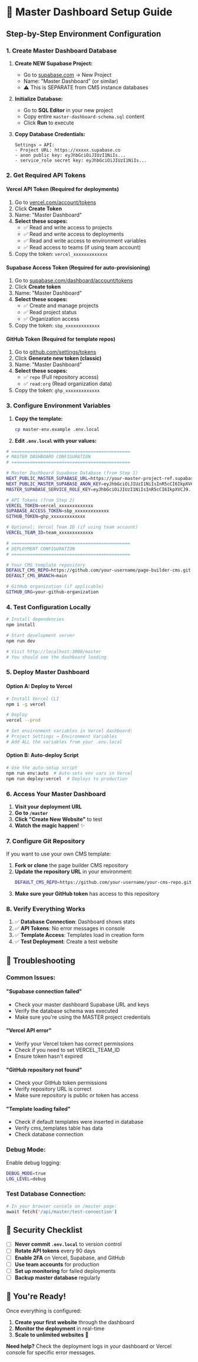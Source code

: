 # 🔧 Master Dashboard Setup Guide

## Step-by-Step Environment Configuration

### **1. Create Master Dashboard Database**

1. **Create NEW Supabase Project:**
   - Go to [supabase.com](https://supabase.com) → New Project
   - Name: "Master Dashboard" (or similar)
   - ⚠️ This is SEPARATE from CMS instance databases

2. **Initialize Database:**
   - Go to **SQL Editor** in your new project
   - Copy entire `master-dashboard-schema.sql` content
   - Click **Run** to execute

3. **Copy Database Credentials:**
   ```
   Settings → API:
   - Project URL: https://xxxxx.supabase.co
   - anon public key: eyJhbGciOiJIUzI1NiIs...
   - service_role secret key: eyJhbGciOiJIUzI1NiIs...
   ```

### **2. Get Required API Tokens**

#### **Vercel API Token** (Required for deployments)
1. Go to [vercel.com/account/tokens](https://vercel.com/account/tokens)
2. Click **Create Token**
3. Name: "Master Dashboard"
4. **Select these scopes:**
   - ✅ Read and write access to projects
   - ✅ Read and write access to deployments  
   - ✅ Read and write access to environment variables
   - ✅ Read access to teams (if using team account)
5. Copy the token: `vercel_xxxxxxxxxxxxx`

#### **Supabase Access Token** (Required for auto-provisioning)
1. Go to [supabase.com/dashboard/account/tokens](https://supabase.com/dashboard/account/tokens)
2. Click **Create token**
3. Name: "Master Dashboard"
4. **Select these scopes:**
   - ✅ Create and manage projects
   - ✅ Read project status
   - ✅ Organization access
5. Copy the token: `sbp_xxxxxxxxxxxxx`

#### **GitHub Token** (Required for template repos)
1. Go to [github.com/settings/tokens](https://github.com/settings/tokens)
2. Click **Generate new token (classic)**
3. Name: "Master Dashboard"
4. **Select these scopes:**
   - ✅ `repo` (Full repository access)
   - ✅ `read:org` (Read organization data)
5. Copy the token: `ghp_xxxxxxxxxxxxx`

### **3. Configure Environment Variables**

1. **Copy the template:**
   ```bash
   cp master-env.example .env.local
   ```

2. **Edit `.env.local` with your values:**

```bash
# =============================================
# MASTER DASHBOARD CONFIGURATION
# =============================================

# Master Dashboard Supabase Database (from Step 1)
NEXT_PUBLIC_MASTER_SUPABASE_URL=https://your-master-project-ref.supabase.co
NEXT_PUBLIC_MASTER_SUPABASE_ANON_KEY=eyJhbGciOiJIUzI1NiIsInR5cCI6IkpXVCJ9...
MASTER_SUPABASE_SERVICE_ROLE_KEY=eyJhbGciOiJIUzI1NiIsInR5cCI6IkpXVCJ9...

# API Tokens (from Step 2)
VERCEL_TOKEN=vercel_xxxxxxxxxxxxx
SUPABASE_ACCESS_TOKEN=sbp_xxxxxxxxxxxxx
GITHUB_TOKEN=ghp_xxxxxxxxxxxxx

# Optional: Vercel Team ID (if using team account)
VERCEL_TEAM_ID=team_xxxxxxxxxxxxx

# =============================================
# DEPLOYMENT CONFIGURATION
# =============================================

# Your CMS template repository
DEFAULT_CMS_REPO=https://github.com/your-username/page-builder-cms.git
DEFAULT_CMS_BRANCH=main

# GitHub organization (if applicable)
GITHUB_ORG=your-github-organization
```

### **4. Test Configuration Locally**

```bash
# Install dependencies
npm install

# Start development server
npm run dev

# Visit http://localhost:3000/master
# You should see the dashboard loading
```

### **5. Deploy Master Dashboard**

#### **Option A: Deploy to Vercel**

```bash
# Install Vercel CLI
npm i -g vercel

# Deploy
vercel --prod

# Set environment variables in Vercel dashboard:
# Project Settings → Environment Variables
# Add ALL the variables from your .env.local
```

#### **Option B: Auto-deploy Script**

```bash
# Use the auto-setup script
npm run env:auto  # Auto-sets env vars in Vercel
npm run deploy:vercel  # Deploys to production
```

### **6. Access Your Master Dashboard**

1. **Visit your deployment URL**
2. **Go to `/master`** 
3. **Click "Create New Website"** to test
4. **Watch the magic happen!** ✨

### **7. Configure Git Repository**

If you want to use your own CMS template:

1. **Fork or clone** the page builder CMS repository
2. **Update the repository URL** in your environment:
   ```bash
   DEFAULT_CMS_REPO=https://github.com/your-username/your-cms-repo.git
   ```
3. **Make sure your GitHub token** has access to this repository

### **8. Verify Everything Works**

1. ✅ **Database Connection**: Dashboard shows stats
2. ✅ **API Tokens**: No error messages in console
3. ✅ **Template Access**: Templates load in creation form
4. ✅ **Test Deployment**: Create a test website

## 🚨 Troubleshooting

### **Common Issues:**

#### **"Supabase connection failed"**
- Check your master dashboard Supabase URL and keys
- Verify the database schema was executed
- Make sure you're using the MASTER project credentials

#### **"Vercel API error"**
- Verify your Vercel token has correct permissions
- Check if you need to set VERCEL_TEAM_ID
- Ensure token hasn't expired

#### **"GitHub repository not found"**
- Check your GitHub token permissions
- Verify repository URL is correct
- Make sure repository is public or token has access

#### **"Template loading failed"**
- Check if default templates were inserted in database
- Verify cms_templates table has data
- Check database connection

### **Debug Mode:**

Enable debug logging:
```bash
DEBUG_MODE=true
LOG_LEVEL=debug
```

### **Test Database Connection:**

```bash
# In your browser console on /master page:
await fetch('/api/master/test-connection')
```

## 🔐 Security Checklist

- [ ] **Never commit `.env.local`** to version control
- [ ] **Rotate API tokens** every 90 days
- [ ] **Enable 2FA** on Vercel, Supabase, and GitHub
- [ ] **Use team accounts** for production
- [ ] **Set up monitoring** for failed deployments
- [ ] **Backup master database** regularly

## 🎉 You're Ready!

Once everything is configured:

1. **Create your first website** through the dashboard
2. **Monitor the deployment** in real-time
3. **Scale to unlimited websites** 🚀

**Need help?** Check the deployment logs in your dashboard or Vercel console for specific error messages. 